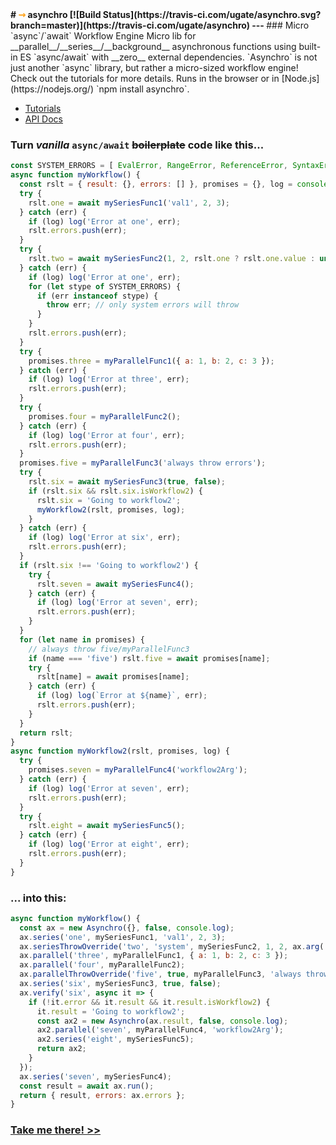 <b class="remove-me">
# <b style="color:#FFA726">&#8669;</b> asynchro [![Build Status](https://travis-ci.com/ugate/asynchro.svg?branch=master)](https://travis-ci.com/ugate/asynchro)
---
</b>
### Micro `async`/`await` Workflow Engine
Micro lib for __parallel__/__series__/__background__ asynchronous functions using built-in ES `async/await` with __zero__ external dependencies. `Asynchro` is not just another `async` library, but rather a micro-sized workflow engine! Check out the tutorials for more details. Runs in the browser or in [Node.js](https://nodejs.org/) `npm install asynchro`.

* [Tutorials](https://ugate.github.io/asynchro/tutorial-1-queue.html)
* [API Docs](https://ugate.github.io/asynchro/Asynchro.html)

### Turn _vanilla_ `async/await` ~~boilerplate~~ code like this...
```js
const SYSTEM_ERRORS = [ EvalError, RangeError, ReferenceError, SyntaxError, TypeError, URIError ];
async function myWorkflow() {
  const rslt = { result: {}, errors: [] }, promises = {}, log = console.log;
  try {
    rslt.one = await mySeriesFunc1('val1', 2, 3);
  } catch (err) {
    if (log) log('Error at one', err);
    rslt.errors.push(err);
  }
  try {
    rslt.two = await mySeriesFunc2(1, 2, rslt.one ? rslt.one.value : undefined);
  } catch (err) {
    if (log) log('Error at one', err);
    for (let stype of SYSTEM_ERRORS) {
      if (err instanceof stype) {
        throw err; // only system errors will throw
      }
    }
    rslt.errors.push(err);
  }
  try {
    promises.three = myParallelFunc1({ a: 1, b: 2, c: 3 });
  } catch (err) {
    if (log) log('Error at three', err);
    rslt.errors.push(err);
  }
  try {
    promises.four = myParallelFunc2();
  } catch (err) {
    if (log) log('Error at four', err);
    rslt.errors.push(err);
  }
  promises.five = myParallelFunc3('always throw errors');
  try {
    rslt.six = await mySeriesFunc3(true, false);
    if (rslt.six && rslt.six.isWorkflow2) {
      rslt.six = 'Going to workflow2';
      myWorkflow2(rslt, promises, log);
    }
  } catch (err) {
    if (log) log('Error at six', err);
    rslt.errors.push(err);
  }
  if (rslt.six !== 'Going to workflow2') {
    try {
      rslt.seven = await mySeriesFunc4();
    } catch (err) {
      if (log) log('Error at seven', err);
      rslt.errors.push(err);
    }
  }
  for (let name in promises) {
    // always throw five/myParallelFunc3
    if (name === 'five') rslt.five = await promises[name];
    try {
      rslt[name] = await promises[name];
    } catch (err) {
      if (log) log(`Error at ${name}`, err);
      rslt.errors.push(err);
    }
  }
  return rslt;
}
async function myWorkflow2(rslt, promises, log) {
  try {
    promises.seven = myParallelFunc4('workflow2Arg');
  } catch (err) {
    if (log) log('Error at seven', err);
    rslt.errors.push(err);
  }
  try {
    rslt.eight = await mySeriesFunc5();
  } catch (err) {
    if (log) log('Error at eight', err);
    rslt.errors.push(err);
  }
}
```

### ... into this:
```js
async function myWorkflow() {
  const ax = new Asynchro({}, false, console.log);
  ax.series('one', mySeriesFunc1, 'val1', 2, 3);
  ax.seriesThrowOverride('two', 'system', mySeriesFunc2, 1, 2, ax.arg('one.value'));
  ax.parallel('three', myParallelFunc1, { a: 1, b: 2, c: 3 });
  ax.parallel('four', myParallelFunc2);
  ax.parallelThrowOverride('five', true, myParallelFunc3, 'always throw errors');
  ax.series('six', mySeriesFunc3, true, false);
  ax.verify('six', async it => {
    if (!it.error && it.result && it.result.isWorkflow2) {
      it.result = 'Going to workflow2';
      const ax2 = new Asynchro(ax.result, false, console.log);
      ax2.parallel('seven', myParallelFunc4, 'workflow2Arg');
      ax2.series('eight', mySeriesFunc5);
      return ax2;
    }
  });
  ax.series('seven', mySeriesFunc4);
  const result = await ax.run();
  return { result, errors: ax.errors };
}
```

### [Take me there! >>](https://ugate.github.io/asynchro/tutorial-1-queue.html)
